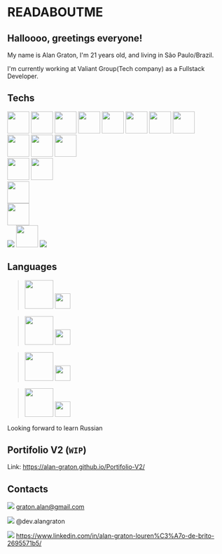 # READABOUTME

## Halloooo, greetings everyone!
My name is Alan Graton, I'm 21 years old, and living in São Paulo/Brazil.

I'm currently working at Valiant Group(Tech company) as a Fullstack Developer.

## Techs
<div>
  <img src="https://github.com/Alan-Graton/Alan-Graton/assets/71227163/8fc4df6a-b920-4db0-99c5-e2c0b7f1a8b4" width="50" />
  <img src="https://cdn.jsdelivr.net/gh/devicons/devicon/icons/react/react-original.svg" width="50" />
  <img src="https://cdn.jsdelivr.net/gh/devicons/devicon/icons/nodejs/nodejs-original.svg" width="50" />
  <img src="https://cdn.jsdelivr.net/gh/devicons/devicon/icons/javascript/javascript-original.svg" width="50" />
  <img src="https://cdn.jsdelivr.net/gh/devicons/devicon/icons/typescript/typescript-original.svg" width="50" />
  <img src="https://cdn.jsdelivr.net/gh/devicons/devicon/icons/sass/sass-original.svg" width="50" />
  <img src="https://cdn.jsdelivr.net/gh/devicons/devicon/icons/html5/html5-original.svg" width="50" />
  <img src="https://cdn.jsdelivr.net/gh/devicons/devicon/icons/css3/css3-original.svg" width="50" />
</div>

<div>
  <img src="https://cdn.jsdelivr.net/gh/devicons/devicon/icons/npm/npm-original-wordmark.svg" width="50" />
  <img src="https://cdn.jsdelivr.net/gh/devicons/devicon/icons/bash/bash-original.svg" width="50" />
  <img src="https://github.com/Alan-Graton/Alan-Graton/assets/71227163/9ddfe2ba-1ced-4555-a5ca-312b9c109076" width="50" />

</div>

<div>
  <img src="https://github.com/Alan-Graton/Alan-Graton/assets/71227163/412ee062-2396-4cff-81e3-aeb7ef713abb" width="50" />
  <img src="https://cdn.jsdelivr.net/gh/devicons/devicon/icons/googlecloud/googlecloud-original.svg" width="50" />
</div>

<div>
  <img src="https://cdn.jsdelivr.net/gh/devicons/devicon/icons/git/git-original.svg" width="50" />
</div>

<div>
  <img src="https://cdn.jsdelivr.net/gh/devicons/devicon/icons/jira/jira-original.svg" width="50" />
</div>

<div>
  <img src="https://github.com/Alan-Graton/Alan-Graton/assets/71227163/07339ef1-34d3-4ae9-b845-8a07e5a73832" />
  <img src="https://cdn.jsdelivr.net/gh/devicons/devicon/icons/mysql/mysql-original.svg" width="50" />
  <img src="https://github.com/Alan-Graton/Alan-Graton/assets/71227163/a052d18a-c0b6-4923-b126-c09baeb98d17" />
</div>

## Languages
> <img src="https://github.com/Alan-Graton/Alan-Graton/assets/71227163/24b34538-cd75-47b5-a9b5-13bc59b10ac2" width="65" /> <img src="https://github.com/Alan-Graton/Alan-Graton/assets/71227163/712b8e1c-27df-4dab-9cc2-af1da5574b72" width="35" />

> <img src="https://github.com/Alan-Graton/Alan-Graton/assets/71227163/f0c95a73-7059-486f-83a1-585675bbc07f" width="65" /> <img src="https://github.com/Alan-Graton/Alan-Graton/assets/71227163/712b8e1c-27df-4dab-9cc2-af1da5574b72" width="35" />

> <img src="https://github.com/Alan-Graton/Alan-Graton/assets/71227163/bdcc7014-714c-4c62-b89e-80119a36de04" width="65" /> <img src="https://github.com/Alan-Graton/Alan-Graton/assets/71227163/14d7c61d-0aa6-4cf4-95e3-bc26467996ee" width="35" />

> <img src="https://github.com/Alan-Graton/Alan-Graton/assets/71227163/48fb7774-7b94-45e2-ab13-bc6fd7f178f7" width="65" /> <img src="https://github.com/Alan-Graton/Alan-Graton/assets/71227163/14d7c61d-0aa6-4cf4-95e3-bc26467996ee" width="35" />

Looking forward to learn Russian

## Portifolio V2 (`WIP`)
Link: https://alan-graton.github.io/Portifolio-V2/

## Contacts


<img src="https://github.com/Alan-Graton/Alan-Graton/assets/71227163/304f1d19-691b-4839-ac85-770efa6b1a54" /> graton.alan@gmail.com

<img src="https://github.com/Alan-Graton/Alan-Graton/assets/71227163/2302bb9a-7478-4f24-9fbc-e4f8bbb6ef2d" /> @dev.alangraton

<img src="https://github.com/Alan-Graton/Alan-Graton/assets/71227163/0387ce27-373c-454e-94c4-367071dfc619" /> https://www.linkedin.com/in/alan-graton-louren%C3%A7o-de-brito-2695571b5/

